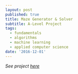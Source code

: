 ```yaml
---
layout: post
published: true
title: Maze Generator & Solver
subtitle: A-Level Project
tags:
  - fundamentals
  - algorithms
  - machine learning
  - applied computer science
date: '2016-12-01'
---
```



*See project [here](https://acesofglory.github.io/projects/maze-generator)*
